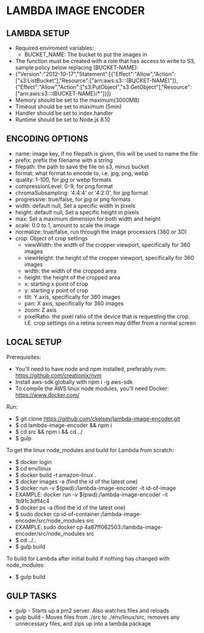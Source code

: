 LAMBDA IMAGE ENCODER
===============================


LAMBDA SETUP
-------------------------------
- Required enviroment variables:
    * BUCKET_NAME: The bucket to put the images in
- The function must be created with a role that has access to write to S3, sample policy below replacing (BUCKET-NAME):
- {"Version":"2012-10-17","Statement":[{"Effect":"Allow","Action":["s3:ListBucket"],"Resource":["arn:aws:s3:::(BUCKET-NAME)"]},{"Effect":"Allow","Action":["s3:PutObject","s3:GetObject"],"Resource":["arn:aws:s3:::(BUCKET-NAME)/*"]}]}
- Memory should be set to the maximum(3000MB)
- Timeout should be set to maximum (5min)
- Handler should be set to index.handler
- Runtime should be set to Node.js 8.10


ENCODING OPTIONS
-------------------------------
- name: image key, if no filepath is given, this will be used to name the file
- prefix: prefix the filename with a string
- filepath: the path to save the file on s3, minus bucket
- format: what format to encode to, i.e. jpg, png, webp
- quality: 1-100, for jpg or webp formats
- compressionLevel: 0-9, for png format
- chromaSubsampling: '4:4:4' or '4:2:0', for jpg format
- progressive: true/false, for jpg or png formats
- width: default null, Set a specific width in pixels
- height: default null, Set a specific height in pixels
- max: Set a maximum dimension for both width and height
- scale: 0.0 to 1, amount to scale the image
- normalize: true/false, run through the image processors (360 or 3D)
- crop: Object of crop settings
  - viewWidth: the width of the cropper viewport, specifically for 360 images
  - viewHeight: the height of the cropper viewport, specifically for 360 images
  - width: the width of the cropped area
  - height: the height of the cropped area
  - x: starting x point of crop
  - y: starting y point of crop
  - tilt: Y axis, specifically for 360 images
  - pan: X axis, specifically for 360 images
  - zoom: Z axis
  - pixelRatio: the pixel ratio of the device that is requesting the crop. I.E. crop settings on a retina screen may differ from a normal screen


LOCAL SETUP
-------------------------------
Prerequisites:
- You'll need to have node and npm installed, preferably nvm: https://github.com/creationix/nvm
- Install aws-sdk globally with npm i -g aws-sdk
- To compile the AWS linux node modules, you'll need Docker: https://www.docker.com/

Run:
- $ git clone https://github.com/ckelsey/lambda-image-encoder.git
- $ cd lambda-image-encoder && npm i
- $ cd src && npm i && cd ../
- $ gulp

To get the linux node_modules and build for Lambda from scratch:
- $ docker login
- $ cd env/linux
- $ docker build -t amazon-linux .
- $ docker images -a (find the id of the latest one)
- $ docker run -v $(pwd):/lambda-image-encoder -it id-of-image
- EXAMPLE: docker run -v $(pwd):/lambda-image-encoder -it 1b91c3dff4c4
- $ docker ps -a (find the id of the latest one)
- $ sudo docker cp id-of-container:/lambda-image-encoder/src/node_modules src 
- EXAMPLE: sudo docker cp 4a87ff062503:/lambda-image-encoder/src/node_modules src
- $ cd ../..
- $ gulp build

To build for Lambda after initial build if nothing has changed with node_modules:
- $ gulp build


GULP TASKS
-------------------------------
- gulp - Starts up a pm2 server. Also watches files and reloads
- gulp build - Moves files from ./src to ./env/linux/src, removes any unnecessary files, and zips up into a lambda package